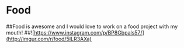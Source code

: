 # Food
##Food is awesome and I would love to work on a food project with my mouth!
##![https://www.instagram.com/p/BP8Gbpals57/](http://imgur.com/r/food/5ILR3AXa)
